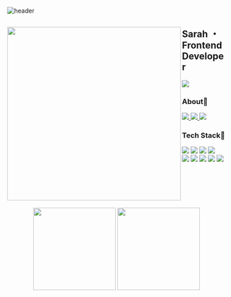 ![header](https://capsule-render.vercel.app/api?type=waving&color=auto&height=250&section=header&text=Hello,%20I'm%20Sarah👻&fontSize=70&animation=fadeIn&fontAlignY=35&desc=👉%20Frontend%20Devleoper&descAlignY=55&descAlign=70)

<div align="center">
  <img width="400" align="left" src="https://user-images.githubusercontent.com/77434535/154830710-e2b64419-c920-4b1f-9240-36c0d69bb004.gif"/> 
  <div align="left">
    <h2>Sarah ・ Frontend Developer</h2>
    <a href="https://github.com/xxell-8"><img src="https://hits.seeyoufarm.com/api/count/incr/badge.svg?url=https%3A%2F%2Fgithub.com%2FXxell-8&count_bg=%23000000&title_bg=%23000000&icon=github.svg&icon_color=%23E7E7E7&title=GitHub&edge_flat=false)"/></a>
    <h3>About👀</h3>
    <p>
      <a href="https://ccell.notion.site/d1f96d50ee4d4bbabd47bdca15334070" target="_blank">
        <img src="https://img.shields.io/badge/Portfolio-FFFFFF?style=flat&logo=Notion&logoColor=black"/>
      </a>
      <a href="https://velog.io/@xxell-8" target="_blank">
        <img src="https://img.shields.io/badge/velog-34E0A1?style=flat&logo=Vimeo&logoColor=white"/>
      </a>
      <a href="mailto:cell8pepper@gmail.com">
        <img src="https://img.shields.io/badge/Gmail-EA4335?style=flat&logo=Gmail&logoColor=white&mailto:6513032@gmail.com"/>
      </a>
    </p>
    <h3>Tech Stack🚀</h3>
    <p>
      <img src="https://img.shields.io/badge/JavaScript-F7DF1E?style=flat&logo=JavaScript&logoColor=black"/> 
      <img src="https://img.shields.io/badge/Vue.js-4FC08D?style=flat&logo=Vue-dot-js&logoColor=white"/>
      <img src="https://img.shields.io/badge/HTML5-E34F26?style=flat&logo=HTML5&logoColor=white"/> 
      <img src="https://img.shields.io/badge/CSS3-1572B6?style=flat&logo=CSS3&logoColor=white"/> 
      <br>
      <img src="https://img.shields.io/badge/Python-3776AB?style=flat&logo=Python&logoColor=white"/> 
      <img src="https://img.shields.io/badge/Java-007396?style=flat&logo=Java&logoColor=white"/>
      <img src="https://img.shields.io/badge/Django-092E20?style=flat&logo=Django&logoColor=white"/>
      <img src="https://img.shields.io/badge/Git-F05032?style=flat&logo=Git&logoColor=white"/>
      <img src="https://img.shields.io/badge/Jira-0052CC?style=flat&logo=JiraSoftware&logoColor=white"/>
    </p>
  </div>
  <br clear="left">
  <br>
  <div align="center">
    <img height="190" src="https://github-readme-stats.vercel.app/api?username=Xxell-8&count_private=true&show_icons=true&theme=dracula" />
    <img height="190" src="https://github-readme-stats.vercel.app/api/top-langs/?username=xxell-8&theme=dracula&layout=compact&langs_count=8"/>
  </div>
</div>

